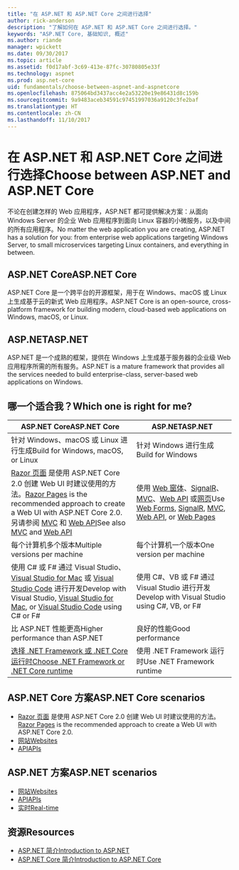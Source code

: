 ```yaml
---
title: "在 ASP.NET 和 ASP.NET Core 之间进行选择"
author: rick-anderson
description: "了解如何在 ASP.NET 和 ASP.NET Core 之间进行选择。"
keywords: "ASP.NET Core, 基础知识, 概述"
ms.author: riande
manager: wpickett
ms.date: 09/30/2017
ms.topic: article
ms.assetid: f0d17abf-3c69-413e-87fc-30780805e33f
ms.technology: aspnet
ms.prod: asp.net-core
uid: fundamentals/choose-between-aspnet-and-aspnetcore
ms.openlocfilehash: 875064bd3437acc4e2a53220e19e86431d8c159b
ms.sourcegitcommit: 9a9483aceb34591c97451997036a9120c3fe2baf
ms.translationtype: HT
ms.contentlocale: zh-CN
ms.lasthandoff: 11/10/2017
---
```

# <a name="choose-between-aspnet-and-aspnet-core"></a><span data-ttu-id="61307-104">在 ASP.NET 和 ASP.NET Core 之间进行选择</span><span class="sxs-lookup"><span data-stu-id="61307-104">Choose between ASP.NET and ASP.NET Core</span></span> 

<span data-ttu-id="61307-105">不论在创建怎样的 Web 应用程序，ASP.NET 都可提供解决方案：从面向 Windows Server 的企业 Web 应用程序到面向 Linux 容器的小微服务，以及中间的所有应用程序。</span><span class="sxs-lookup"><span data-stu-id="61307-105">No matter the web application you are creating, ASP.NET has a solution for you: from enterprise web applications targeting Windows Server, to small microservices targeting Linux containers, and everything in between.</span></span>

## <a name="aspnet-core"></a><span data-ttu-id="61307-106">ASP.NET Core</span><span class="sxs-lookup"><span data-stu-id="61307-106">ASP.NET Core</span></span>

<span data-ttu-id="61307-107">ASP.NET Core 是一个跨平台的开源框架，用于在 Windows、macOS 或 Linux 上生成基于云的新式 Web 应用程序。</span><span class="sxs-lookup"><span data-stu-id="61307-107">ASP.NET Core is an open-source, cross-platform framework for building modern, cloud-based web applications on Windows, macOS, or Linux.</span></span>

## <a name="aspnet"></a><span data-ttu-id="61307-108">ASP.NET</span><span class="sxs-lookup"><span data-stu-id="61307-108">ASP.NET</span></span>

<span data-ttu-id="61307-109">ASP.NET 是一个成熟的框架，提供在 Windows 上生成基于服务器的企业级 Web 应用程序所需的所有服务。</span><span class="sxs-lookup"><span data-stu-id="61307-109">ASP.NET is a mature framework that provides all the services needed to build enterprise-class, server-based web applications on Windows.</span></span>

## <a name="which-one-is-right-for-me"></a><span data-ttu-id="61307-110">哪一个适合我？</span><span class="sxs-lookup"><span data-stu-id="61307-110">Which one is right for me?</span></span>

| <span data-ttu-id="61307-111">ASP.NET Core</span><span class="sxs-lookup"><span data-stu-id="61307-111">ASP.NET Core</span></span> | <span data-ttu-id="61307-112">ASP.NET</span><span class="sxs-lookup"><span data-stu-id="61307-112">ASP.NET</span></span> |
|---|---|
|<span data-ttu-id="61307-113">针对 Windows、macOS 或 Linux 进行生成</span><span class="sxs-lookup"><span data-stu-id="61307-113">Build for Windows, macOS, or Linux</span></span>|<span data-ttu-id="61307-114">针对 Windows 进行生成</span><span class="sxs-lookup"><span data-stu-id="61307-114">Build for Windows</span></span>|
|<span data-ttu-id="61307-115">[Razor 页面](xref:mvc/razor-pages/index) 是使用 ASP.NET Core 2.0 创建 Web UI 时建议使用的方法。</span><span class="sxs-lookup"><span data-stu-id="61307-115">[Razor Pages](xref:mvc/razor-pages/index) is the recommended approach to create a Web UI with ASP.NET Core 2.0.</span></span> <span data-ttu-id="61307-116">另请参阅 [MVC](xref:mvc/overview) 和 [Web API](xref:tutorials/first-web-api)</span><span class="sxs-lookup"><span data-stu-id="61307-116">See also [MVC](xref:mvc/overview) and [Web API](xref:tutorials/first-web-api)</span></span>|<span data-ttu-id="61307-117">使用 [Web 窗体](https://docs.microsoft.com/aspnet/web-forms)、[SignalR](https://docs.microsoft.com/aspnet/signalr)、[MVC](https://docs.microsoft.com/aspnet/mvc)、[Web API](https://docs.microsoft.com/aspnet/web-api/) 或[网页](https://docs.microsoft.com/aspnet/web-pages)</span><span class="sxs-lookup"><span data-stu-id="61307-117">Use [Web Forms](https://docs.microsoft.com/aspnet/web-forms), [SignalR](https://docs.microsoft.com/aspnet/signalr), [MVC](https://docs.microsoft.com/aspnet/mvc), [Web API](https://docs.microsoft.com/aspnet/web-api/), or [Web Pages](https://docs.microsoft.com/aspnet/web-pages)</span></span>|
|<span data-ttu-id="61307-118">每个计算机多个版本</span><span class="sxs-lookup"><span data-stu-id="61307-118">Multiple versions per machine</span></span>|<span data-ttu-id="61307-119">每个计算机一个版本</span><span class="sxs-lookup"><span data-stu-id="61307-119">One version per machine</span></span>|
|<span data-ttu-id="61307-120">使用 C# 或 F# 通过 Visual Studio、[Visual Studio for Mac](https://www.visualstudio.com/vs/visual-studio-mac/) 或 [Visual Studio Code](https://code.visualstudio.com/) 进行开发</span><span class="sxs-lookup"><span data-stu-id="61307-120">Develop with Visual Studio, [Visual Studio for Mac](https://www.visualstudio.com/vs/visual-studio-mac/), or [Visual Studio Code](https://code.visualstudio.com/) using C# or F#</span></span>|<span data-ttu-id="61307-121">使用 C#、VB 或 F# 通过 Visual Studio 进行开发</span><span class="sxs-lookup"><span data-stu-id="61307-121">Develop with Visual Studio using C#, VB, or F#</span></span>|
|<span data-ttu-id="61307-122">比 ASP.NET 性能更高</span><span class="sxs-lookup"><span data-stu-id="61307-122">Higher performance than ASP.NET</span></span>|<span data-ttu-id="61307-123">良好的性能</span><span class="sxs-lookup"><span data-stu-id="61307-123">Good performance</span></span>|
|[<span data-ttu-id="61307-124">选择 .NET Framework 或 .NET Core 运行时</span><span class="sxs-lookup"><span data-stu-id="61307-124">Choose .NET Framework or .NET Core runtime</span></span>](https://docs.microsoft.com/dotnet/articles/standard/choosing-core-framework-server)|<span data-ttu-id="61307-125">使用 .NET Framework 运行时</span><span class="sxs-lookup"><span data-stu-id="61307-125">Use .NET Framework runtime</span></span>|

## <a name="aspnet-core-scenarios"></a><span data-ttu-id="61307-126">ASP.NET Core 方案</span><span class="sxs-lookup"><span data-stu-id="61307-126">ASP.NET Core scenarios</span></span>

<!-- update link to Razor Pages mvc movie series when done -->
* <span data-ttu-id="61307-127">[Razor 页面](xref:mvc/razor-pages/index) 是使用 ASP.NET Core 2.0 创建 Web UI 时建议使用的方法。</span><span class="sxs-lookup"><span data-stu-id="61307-127">[Razor Pages](xref:mvc/razor-pages/index) is the recommended approach to create a Web UI with ASP.NET Core 2.0.</span></span>
* [<span data-ttu-id="61307-128">网站</span><span class="sxs-lookup"><span data-stu-id="61307-128">Websites</span></span>](xref:tutorials/first-mvc-app/index)
* [<span data-ttu-id="61307-129">API</span><span class="sxs-lookup"><span data-stu-id="61307-129">APIs</span></span>](xref:tutorials/first-web-api)

## <a name="aspnet-scenarios"></a><span data-ttu-id="61307-130">ASP.NET 方案</span><span class="sxs-lookup"><span data-stu-id="61307-130">ASP.NET scenarios</span></span>

* [<span data-ttu-id="61307-131">网站</span><span class="sxs-lookup"><span data-stu-id="61307-131">Websites</span></span>](https://docs.microsoft.com/aspnet/mvc)
* [<span data-ttu-id="61307-132">API</span><span class="sxs-lookup"><span data-stu-id="61307-132">APIs</span></span>](https://docs.microsoft.com/aspnet/web-api)
* [<span data-ttu-id="61307-133">实时</span><span class="sxs-lookup"><span data-stu-id="61307-133">Real-time</span></span>](https://docs.microsoft.com/aspnet/signalr)

## <a name="resources"></a><span data-ttu-id="61307-134">资源</span><span class="sxs-lookup"><span data-stu-id="61307-134">Resources</span></span>

* [<span data-ttu-id="61307-135">ASP.NET 简介</span><span class="sxs-lookup"><span data-stu-id="61307-135">Introduction to ASP.NET</span></span>](https://docs.microsoft.com/aspnet/overview)
* [<span data-ttu-id="61307-136">ASP.NET Core 简介</span><span class="sxs-lookup"><span data-stu-id="61307-136">Introduction to ASP.NET Core</span></span>](xref:index)
